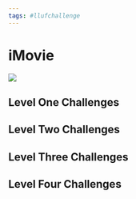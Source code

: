 ```yaml
---
tags: #llufchallenge
---
```



# iMovie

![](https://i.imgur.com/XHz3NBf.png)

## Level One Challenges 

## Level Two Challenges 

## Level Three Challenges 

## Level Four Challenges 